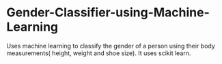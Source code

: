# Gender-Classifier-using-Machine-Learning
Uses machine learning to classify the gender of a person using their body measurements( height, weight and shoe size).
It uses scikit learn.
